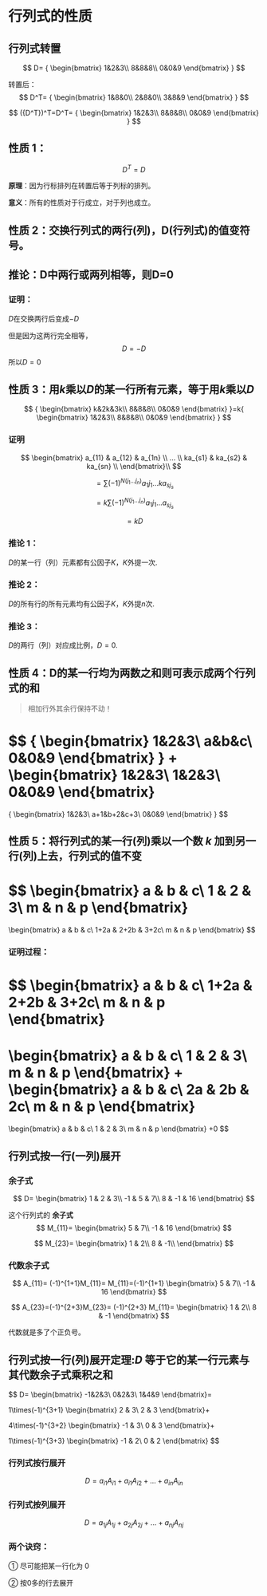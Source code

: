 # 行列式的性质

## 行列式转置

$$
D=
{
\begin{bmatrix}
1&2&3\\
8&8&8\\
0&0&9
\end{bmatrix}
}
$$

转置后：
$$
D^T=
{
\begin{bmatrix}
1&8&0\\
2&8&0\\
3&8&9
\end{bmatrix}
}
$$

$$
({D^T})^T=D^T=
{
\begin{bmatrix}
1&2&3\\
8&8&8\\
0&0&9
\end{bmatrix}
}
$$

## 性质 1：

$$
{D^T}=D
$$

**原理**：因为行标排列在转置后等于列标的排列。

**意义**：所有的性质对于行成立，对于列也成立。

## 性质 2：交换行列式的两行(列)，D(行列式)的值变符号。

## 推论：D中两行或两列相等，则D=0

### 证明：

$D$在交换两行后变成$-D$

但是因为这两行完全相等，
$$
D=-D
$$
所以$D=0$

## 性质 3：用$k$乘以$D$的某一行所有元素，等于用$k$乘以$D$

$$
{
\begin{bmatrix}
k&2k&3k\\
8&8&8\\
0&0&9
\end{bmatrix}
}=k{
\begin{bmatrix}
1&2&3\\
8&8&8\\
0&0&9
\end{bmatrix}
}
$$

### 证明

$$
\begin{bmatrix}
a_{11} & a_{12} & a_{1n} \\
... \\
ka_{s1} & ka_{s2} & ka_{sn} \\
\end{bmatrix}\\
$$

$$
=\sum(-1)^{N(j_1...j_n)}a_1j_1...ka_{sj_s}
$$

$$
=k\sum{(-1)^{N(j_1...j_n)}a_1j_1...a_{sj_s}}
$$

$$
=kD
$$

### 推论 1：

$D$的某一行（列）元素都有公因子$K$，$K$外提一次.

### 推论 2：

$D$的所有行的所有元素均有公因子$K$，$K$外提$n$次.

### 推论 3：

$D$的两行（列）对应成比例，$D=0$.

## 性质 4：D的某一行均为两数之和则可表示成两个行列式的和

> 相加行外其余行保持不动！

$$
{
\begin{bmatrix}
1&2&3\\
a&b&c\\
0&0&9
\end{bmatrix}
}
+
\begin{bmatrix}
1&2&3\\
1&2&3\\
0&0&9
\end{bmatrix}
=
{
\begin{bmatrix}
1&2&3\\
a+1&b+2&c+3\\
0&0&9
\end{bmatrix}
}
$$

## 性质 5：将行列式的某一行(列)乘以一个数 $k$ 加到另一行(列)上去，行列式的值不变
$$
\begin{bmatrix}
a & b & c\\
1 & 2 & 3\\
m & n & p
\end{bmatrix}
=
\begin{bmatrix}
a & b & c\\
1+2a & 2+2b & 3+2c\\
m & n & p
\end{bmatrix}
$$

### 证明过程：

$$
\begin{bmatrix}
a & b & c\\
1+2a & 2+2b & 3+2c\\
m & n & p
\end{bmatrix}
=
\begin{bmatrix}
a & b & c\\
1 & 2 & 3\\
m & n & p
\end{bmatrix}
+
\begin{bmatrix}
a & b & c\\
2a & 2b & 2c\\
m & n & p
\end{bmatrix}
=
\begin{bmatrix}
a & b & c\\
1 & 2 & 3\\
m & n & p
\end{bmatrix}
+0
$$

## 行列式按一行(一列)展开

### 余子式

$$
D=
\begin{bmatrix}
1 & 2 & 3\\
-1 & 5 & 7\\
8 & -1 & 16
\end{bmatrix}
$$

这个行列式的 **余子式**
$$
M_{11}=
\begin{bmatrix}
5 & 7\\
-1 & 16
\end{bmatrix}
$$

$$
M_{23}=
\begin{bmatrix}
1 & 2\\
8 & -1\\
\end{bmatrix}
$$

### 代数余子式

$$
A_{11}=
(-1)^{1+1}M_{11}=
M_{11}=(-1)^{1+1}
\begin{bmatrix}
5 & 7\\
-1 & 16
\end{bmatrix}
$$

$$
A_{23}=(-1)^{2+3}M_{23}=
(-1)^{2+3}
M_{11}=
\begin{bmatrix}
1 & 2\\
8 & -1
\end{bmatrix}
$$

代数就是多了个正负号。

## 行列式按一行(列)展开定理:$D$ 等于它的某一行元素与其代数余子式乘积之和

$$
D=
\begin{bmatrix}
-1&2&3\\
0&2&3\\
1&4&9
\end{bmatrix}=

1\times(-1)^{3+1}
\begin{bmatrix}
2 & 3\\
2 & 3
\end{bmatrix}+

4\times(-1)^{3+2}
\begin{bmatrix}
-1 & 3\\
0 & 3
\end{bmatrix}+

1\times(-1)^{3+3}
\begin{bmatrix}
-1 & 2\\
0 & 2
\end{bmatrix}
$$

### 行列式按行展开

$$
D=a_{i1}A_{i1}+a_{i1}A_{i2}+...+a_{in}A_{in}
$$

### 行列式按列展开

$$
D=a_{1j}A_{1j}+a_{2j}A_{2j}+...+a_{nj}A_{nj}
$$

### 两个诀窍：

① 尽可能把某一行化为 0

② 按0多的行去展开

